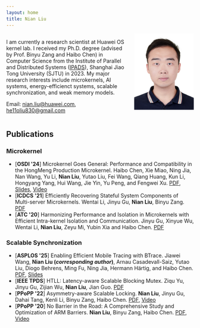 ```yaml
---
layout: home
title: Nian Liu
---
```


<div style="overflow: auto;">
<div style="float: right; margin-left: 20px;">
<img src="assets/img/home.jpg" width="160"/>
</div> 
<p>I am currently a research scientist at Huawei OS kernel lab. I received my Ph.D. degree (advised by Prof. Binyu Zang and Haibo Chen) in Computer Science from the Institute of Parallel and Distributed Systems (<a href="https://ipads.se.sjtu.edu.cn/">IPADS</a>), Shanghai Jiao Tong University (SJTU) in 2023.
My major research interests include microkernels, AI systems, energy-efficienct systems, scalable synchronization, and weak memory models.
</p>

<p>Email: <a href="nian.liu@huawei.com">nian.liu@huawei.com</a>, <a href="he11oliu830@gmail.com">he11oliu830@gmail.com</a></p>
</div>


## Publications

### Microkernel

- [**OSDI '24**] Microkernel Goes General: Performance and Compatibility in the HongMeng Production Microkernel. Haibo Chen, Xie Miao, Ning Jia, Nan Wang, Yu Li, **Nian Liu**, Yutao Liu, Fei Wang, Qiang Huang, Kun Li, Hongyang Yang, Hui Wang, Jie Yin, Yu Peng, and Fengwei Xu. [PDF](https://www.usenix.org/system/files/osdi24-chen-haibo.pdf), [Slides](https://www.usenix.org/system/files/osdi24_slides-chen-haibo.pdf), [Video](https://www.bilibili.com/video/BV1ME4teUEMP)
- [**ICDCS '21**] Efficiently Recovering Stateful System Components of Multi-server Microkernels. Wentai Li, Jinyu Gu, **Nian Liu**, Binyu Zang. [PDF](https://ieeexplore.ieee.org/document/9546453)
- [**ATC '20**] Harmonizing Performance and Isolation in Microkernels with Efficient Intra-kernel Isolation and Communication. Jinyu Gu, Xinyue Wu, Wentai Li, **Nian Liu**, Zeyu Mi, Yubin Xia and Haibo Chen. [PDF](https://www.usenix.org/system/files/atc20-gu.pdf)

### Scalable Synchronization

- [**ASPLOS '25**] Enabling Efficient Mobile Tracing with BTrace. Jiawei Wang, **Nian Liu (*corresponding author*)**, Arnau Casadevall-Saiz, Yutao Liu, Diogo Behrens, Ming Fu, Ning Jia, Hermann Härtig, and Haibo Chen. [PDF](https://wangjwchn.github.io/papers/ASPLOS2025.pdf), [Slides](https://wangjwchn.github.io/papers/ASPLOS2025-slides.pdf)
- [**IEEE TPDS**] HTLL: Latency-aware Scalable Blocking Mutex. Ziqu Yu, Jinyu Gu, Zijian Wu, **Nian Liu**, Jian Guo. [PDF](https://ieeexplore.ieee.org/stamp/stamp.jsp?arnumber=10830557)
- [**PPoPP '22**] Asymmetry-aware Scalable Locking. **Nian Liu**, Jinyu Gu, Dahai Tang, Kenli Li, Binyu Zang, Haibo Chen. [PDF](https://ipads.se.sjtu.edu.cn/_media/publications/libasl-final.pdf), [Video](https://www.bilibili.com/video/BV14S4y1K7F8)
- [**PPoPP '20**] No Barrier in the Road: A Comprehensive Study and Optimization of ARM Barriers. **Nian Liu**, Binyu Zang, Haibo Chen. [PDF](https://ipads.se.sjtu.edu.cn/_media/publications/liuppopp20.pdf), [Video](https://www.bilibili.com/video/BV1ki4y1x7wX)
